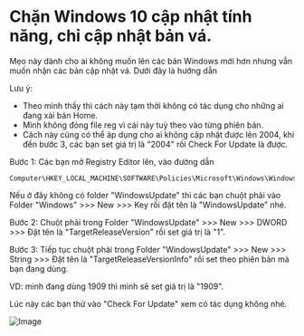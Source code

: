 # Chặn Windows 10 cập nhật tính năng, chỉ cập nhật bản vá.

Mẹo này dành cho ai không muốn lên các bản Windows mới hơn nhưng vẫn muốn nhận các bản cập nhật vá. Dưới đây là hướng dẫn

Lưu ý: 
* Theo mình thấy thì cách này tạm thời không có tác dụng cho những ai đang xài bản Home.
* Mình không đóng file reg vì cái này tuỳ theo vào từng phiên bản.
* Cách này cũng có thể áp dụng cho ai không cập nhật được lên 2004, khi đến bước 3, các bạn set giá trị là "2004" rồi Check For Update là được.

Bước 1: Các bạn mở Registry Editor lên, vào đường dẫn

```
Computer\HKEY_LOCAL_MACHINE\SOFTWARE\Policies\Microsoft\Windows\WindowsUpdate
```

Nếu ở đây không có folder "WindowsUpdate" thì các bạn chuột phải vào Folder "Windows" >>> New >>> Key rồi đặt tên là "WindowsUpdate" nhé.

Bước 2: Chuột phải trong Folder "WindowsUpdate" >>> New >>> DWORD >>> Đặt tên là "TargetReleaseVersion" rồi set giá trị là "1".

Bước 3: Tiếp tục chuột phải trong Folder "WindowsUpdate" >>> New >>> String >>> Đặt tên là "TargetReleaseVersionInfo" rồi set theo phiên bản mà bạn đang dùng.

VD: minh đang dùng 1909 thì mình sẽ set giá trị là "1909". 

Lúc này các bạn thử vào "Check For Update" xem có tác dụng không nhé.

![Image](https://scontent.fhan2-2.fna.fbcdn.net/v/t1.0-9/84028891_1225053497838989_7212047470776088998_n.jpg?_nc_cat=111&_nc_sid=ca434c&_nc_ohc=jDUl-gGnzH8AX88RhIU&_nc_ht=scontent.fhan2-2.fna&oh=795832027e5ae5fc97d0956460da6a31&oe=5F57C587)
